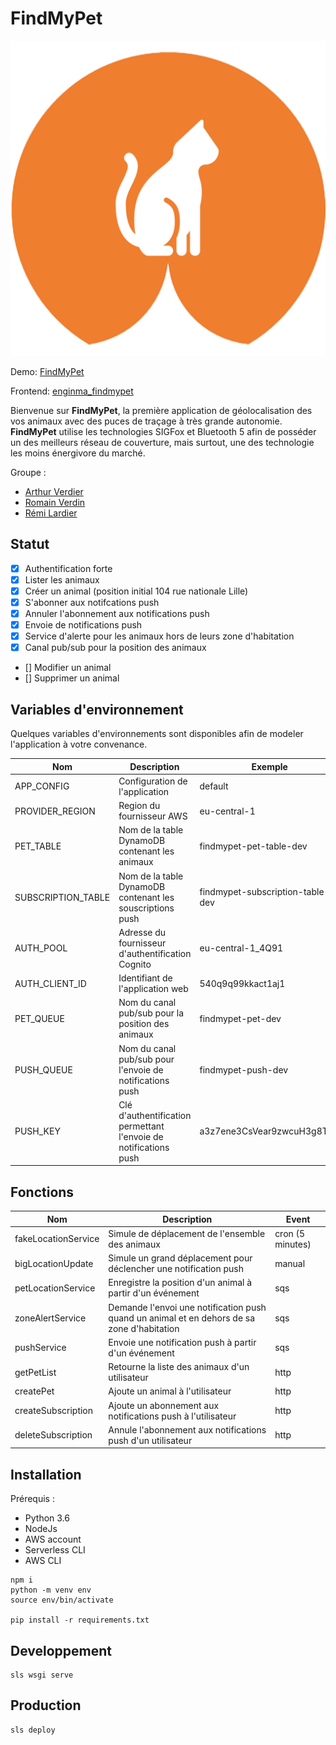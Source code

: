# FindMyPet

![logo](./docs/img/logo.jpg)

Demo: [FindMyPet](https://findmypet.netlify.com)

Frontend: [enginma_findmypet](https://github.com/averdier/enigma_findmypet)


Bienvenue sur **FindMyPet**, la première application de géolocalisation des vos animaux avec des puces de traçage à très grande autonomie. **FindMyPet** utilise les technologies SIGFox et Bluetooth 5 afin de posséder un des meilleurs réseau de couverture, mais surtout, une des technologie les moins énergivore du marché.

Groupe :
- [Arthur Verdier](https://github.com/averdier)
- [Romain Verdin](https://github.com/romoliere)
- [Rémi Lardier](https://github.com/remi0411)

## Statut

- [x] Authentification forte
- [x] Lister les animaux
- [x] Créer un animal (position initial 104 rue nationale Lille)
- [x] S'abonner aux notifcations push
- [x] Annuler l'abonnement aux notifications push
- [x] Envoie de notifications push
- [x] Service d'alerte pour les animaux hors de leurs zone d'habitation
- [x] Canal pub/sub pour la position des animaux
- [] Modifier un animal
- [] Supprimer un animal

## Variables d'environnement

Quelques variables d'environnements sont disponibles afin de modeler l'application à votre convenance.

|Nom|Description|Exemple|
|----------------|-------------------------------|-----------------------------|
| APP_CONFIG | Configuration de l'application | default |
| PROVIDER_REGION | Region du fournisseur AWS | eu-central-1 |
| PET_TABLE | Nom de la table DynamoDB contenant les animaux | findmypet-pet-table-dev |
| SUBSCRIPTION_TABLE | Nom de la table DynamoDB contenant les souscriptions push | findmypet-subscription-table-dev |
| AUTH_POOL | Adresse du fournisseur d'authentification Cognito | eu-central-1_4Q91 |
| AUTH_CLIENT_ID | Identifiant de l'application web | 540q9q99kkact1aj1 |
| PET_QUEUE | Nom du canal pub/sub pour la position des animaux | findmypet-pet-dev |
| PUSH_QUEUE | Nom du canal pub/sub pour l'envoie de notifications push | findmypet-push-dev |
| PUSH_KEY | Clé d'authentification permettant l'envoie de notifications push | a3z7ene3CsVear9zwcuH3g8TG6 |

## Fonctions
| Nom | Description | Event |
|----------------|-------------------------------|-----------------------------|
| fakeLocationService | Simule de déplacement de l'ensemble des animaux | cron (5 minutes) |
| bigLocationUpdate | Simule un grand déplacement pour déclencher une notification push | manual |
| petLocationService | Enregistre la position d'un animal à partir d'un événement | sqs |
| zoneAlertService | Demande l'envoi une notification push quand un animal et en dehors de sa zone d'habitation | sqs |
| pushService | Envoie une notification push à partir d'un événement | sqs |
| getPetList | Retourne la liste des animaux d'un utilisateur | http |
| createPet | Ajoute un animal à l'utilisateur | http |
| createSubscription | Ajoute un abonnement aux notifications push à l'utilisateur | http |
| deleteSubscription | Annule l'abonnement aux notifications push d'un utilisateur | http |

## Installation

Prérequis :
- Python 3.6
- NodeJs
- AWS account
- Serverless CLI
- AWS CLI

```
npm i
python -m venv env
source env/bin/activate

pip install -r requirements.txt
```

## Developpement
```
sls wsgi serve
```

## Production
```
sls deploy
```